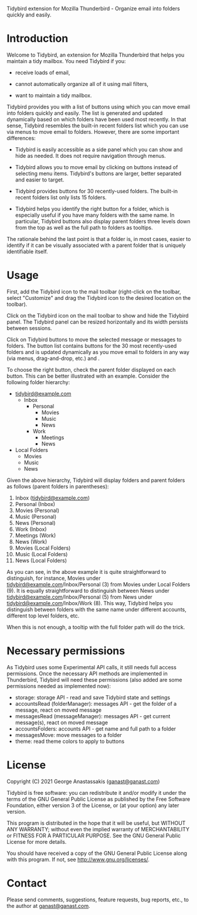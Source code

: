 Tidybird extension for Mozilla Thunderbird - Organize email into folders quickly
and easily.

# Introduction

Welcome to Tidybird, an extension for Mozilla Thunderbird that helps you
maintain a tidy mailbox. You need Tidybird if you:

- receive loads of email,

- cannot automatically organize all of it using mail filters,

- want to maintain a tidy mailbox.

Tidybird provides you with a list of buttons using which you can move email into
folders quickly and easily. The list is generated and updated dynamically based
on which folders have been used most recently. In that sense, Tidybird resembles
the built-in recent folders list which you can use via menus to move email to
folders. However, there are some important differences:

- Tidybird is easily accessible as a side panel which you can show and hide as
  needed. It does not require navigation through menus.

- Tidybird allows you to move email by clicking on buttons instead of selecting
  menu items. Tidybird's buttons are larger, better separated and easier to
  target.

- Tidybird provides buttons for 30 recently-used folders. The built-in recent
  folders list only lists 15 folders.

- Tidybird helps you identify the right button for a folder, which is especially
  useful if you have many folders with the same name. In particular, Tidybird
  buttons also display parent folders three levels down from the top as well as
  the full path to folders as tooltips.

The rationale behind the last point is that a folder is, in most cases, easier
to identify if it can be visually associated with a parent folder that is
uniquely identifiable itself.

# Usage

First, add the Tidybird icon to the mail toolbar (right-click on the toolbar,
select "Customize" and drag the Tidybird icon to the desired location on the
toolbar).

Click on the Tidybird icon on the mail toolbar to show and hide the Tidybird
panel. The Tidybird panel can be resized horizontally and its width persists
between sessions.

Click on Tidybird buttons to move the selected message or messages to folders.
The button list contains buttons for the 30 most recently-used folders and is
updated dynamically as you move email to folders in any way (via menus,
drag-and-drop, etc.) and .

To choose the right button, check the parent folder displayed on each button.
This can be better illustrated with an example. Consider the following folder
hierarchy:

- tidybird@example.com
    - Inbox
      - Personal
        - Movies
        - Music
        - News
      - Work
        - Meetings
        - News
- Local Folders
    - Movies
    - Music
    - News

Given the above hierarchy, Tidybird will display folders and parent folders as
follows (parent folders in parentheses):

1.  Inbox (tidybird@example.com)
2.  Personal (Inbox)
3.  Movies (Personal)
4.  Music (Personal)
5.  News (Personal)
6.  Work (Inbox)
7.  Meetings (Work)
8.  News (Work)
9.  Movies (Local Folders)
10. Music (Local Folders)
11. News (Local Folders)

As you can see, in the above example it is quite straightforward to distinguish,
for instance, Movies under tidybird@example.com/Inbox/Personal (3) from Movies
under Local Folders (9). It is equally straightforward to distinguish between
News under tidybird@example.com/Inbox/Personal (5) from News under
tidybird@example.com/Inbox/Work (8). This way, Tidybird helps you distinguish
between folders with the same name under different accounts, different top level
folders, etc.

When this is not enough, a tooltip with the full folder path will do the trick.

# Necessary permissions

As Tidybird uses some Experimental API calls, it still needs full access permissions.
Once the necessary API methods are implemented in Thunderbird, Tidybird will need these permissions (also added are some permissions needed as implemented now):
- storage: storage API - read and save Tidybird state and settings
- accountsRead (folderManager): messages API - get the folder of a message, react on moved message
- messagesRead (messageManager): messages API - get current message(s), react on moved message
- accountsFolders: accounts API - get name and full path to a folder
- messagesMove: move messages to a folder
- theme: read theme colors to apply to buttons

# License

Copyright (C) 2021 George Anastassakis (ganast@ganast.com)

Tidybird is free software: you can redistribute it and/or modify it under the
terms of the GNU General Public License as published by the Free Software
Foundation, either version 3 of the License, or (at your option) any later
version.

This program is distributed in the hope that it will be useful, but WITHOUT ANY
WARRANTY; without even the implied warranty of MERCHANTABILITY or FITNESS FOR A
PARTICULAR PURPOSE. See the GNU General Public License for more details.

You should have received a copy of the GNU General Public License along with
this program. If not, see <http://www.gnu.org/licenses/>.

# Contact

Please send comments, suggestions, feature requests, bug reports, etc., to the
author at ganast@ganast.com.
